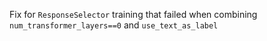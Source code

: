 Fix for `ResponseSelector` training that failed when combining `num_transformer_layers==0` and `use_text_as_label`
